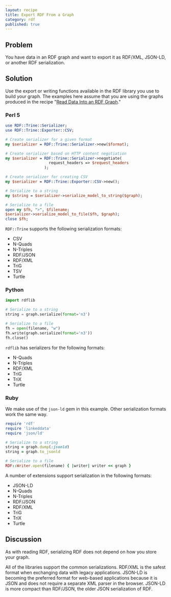 ```yaml
---
layout: recipe
title: Export RDF From a Graph
category: rdf
published: true
---
```


## Problem

You have data in an RDF graph and want to export it as RDF/XML, JSON-LD, or
another RDF serialization.

## Solution

Use the export or writing functions available in the RDF library you use to
build your graph. The examples here assume that you are using the graphs
produced in the recipe "[Read Data Into an RDF
Graph](./read-data-into-an-rdf-graph.html)."

### Perl 5

```perl
use RDF::Trine::Serializer;
use RDF::Trine::Exporter::CSV;

# Create serializer for a given format
my $serializer = RDF::Trine::Serializer->new($format);

# Create serializer based on HTTP content negotiation
my $serializer = RDF::Trine::Serializer->negotiate(
                   request_headers => $request_headers
                 );

# Create serializer for creating CSV
my $serializer = RDF::Trine::Exporter::CSV->new();

# Serialize to a string
my $string = $serializer->serialize_model_to_string($graph);

# Serialize to a file
open my $fh, ">", $filename;
$serializer->serialize_model_to_file($fh, $graph);
close $fh;
```

`RDF::Trine` supports the following serialization formats:
- CSV
- N-Quads
- N-Triples
- RDF/JSON
- RDF/XML
- TriG
- TSV
- Turtle

### Python

```python
import rdflib

# Serialize to a string
string = graph.serialize(format='n3')

# Serialize to a file
fh = open(filename, "w")
fh.write(graph.serialize(format='n3'))
fh.close()
```

`rdflib` has serializers for the following formats:
- N-Quads
- N-Triples
- RDF/XML
- TriG
- TriX
- Turtle

### Ruby

We make use of the `json-ld` gem in this example. Other serialization formats
work the same way.

```ruby
require 'rdf'
require 'linkeddata'
require 'json/ld'

# Serialize to a string
string = graph.dump(:jsonld)
string = graph.to_jsonld

# Serialize to a file
RDF::Writer.open(filename) { |writer| writer << graph }
```

A number of extensions support serialization in the following formats:
- JSON-LD
- N-Quads
- N-Triples
- RDF/JSON
- RDF/XML
- TriG
- TriX
- Turtle

## Discussion

As with reading RDF, serializing RDF does not depend on how you store your graph.

All of the libraries support the common serializations. RDF/XML is the safest
format when exchanging data with legacy applications. JSON-LD is becoming the
preferred format for web-based applications because it is JSON and does not
require a separate XML parser in the browser. JSON-LD is more compact than
RDF/JSON, the older JSON serialization of RDF.
